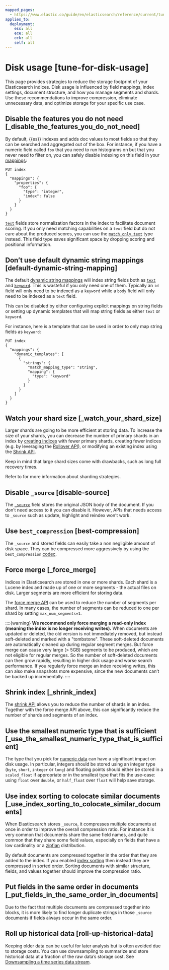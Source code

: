 ```yaml
---
mapped_pages:
  - https://www.elastic.co/guide/en/elasticsearch/reference/current/tune-for-disk-usage.html
applies_to:
  deployment:
    ess: all
    ece: all
    eck: all
    self: all
---
```


# Disk usage [tune-for-disk-usage]

This page provides strategies to reduce the storage footprint of your Elasticsearch indices. Disk usage is influenced by field mappings, index settings, document structure, and how you manage segments and shards. Use these recommendations to improve compression, eliminate unnecessary data, and optimize storage for your specific use case.

## Disable the features you do not need [_disable_the_features_you_do_not_need]

By default, {{es}} indexes and adds doc values to most fields so that they can be searched and aggregated out of the box. For instance, if you have a numeric field called `foo` that you need to run histograms on but that you never need to filter on, you can safely disable indexing on this field in your [mappings](https://www.elastic.co/docs/api/doc/elasticsearch/operation/operation-indices-create):

```console
PUT index
{
  "mappings": {
    "properties": {
      "foo": {
        "type": "integer",
        "index": false
      }
    }
  }
}
```

[`text`](elasticsearch://reference/elasticsearch/mapping-reference/text.md) fields store normalization factors in the index to facilitate document scoring. If you only need matching capabilities on a `text` field but do not care about the produced scores, you can use the [`match_only_text`](elasticsearch://reference/elasticsearch/mapping-reference/text.md#match-only-text-field-type) type instead. This field type saves significant space by dropping scoring and positional information.


## Don’t use default dynamic string mappings [default-dynamic-string-mapping]

The default [dynamic string mappings](../../../manage-data/data-store/mapping/dynamic-mapping.md) will index string fields both as [`text`](elasticsearch://reference/elasticsearch/mapping-reference/text.md) and [`keyword`](elasticsearch://reference/elasticsearch/mapping-reference/keyword.md). This is wasteful if you only need one of them. Typically an `id` field will only need to be indexed as a `keyword` while a `body` field will only need to be indexed as a `text` field.

This can be disabled by either configuring explicit mappings on string fields or setting up dynamic templates that will map string fields as either `text` or `keyword`.

For instance, here is a template that can be used in order to only map string fields as `keyword`:

```console
PUT index
{
  "mappings": {
    "dynamic_templates": [
      {
        "strings": {
          "match_mapping_type": "string",
          "mapping": {
            "type": "keyword"
          }
        }
      }
    ]
  }
}
```


## Watch your shard size [_watch_your_shard_size]

Larger shards are going to be more efficient at storing data. To increase the size of your shards, you can decrease the number of primary shards in an index by [creating indices](https://www.elastic.co/docs/api/doc/elasticsearch/operation/operation-indices-create) with fewer primary shards, creating fewer indices (e.g. by leveraging the [Rollover API](https://www.elastic.co/docs/api/doc/elasticsearch/operation/operation-indices-rollover)), or modifying an existing index using the [Shrink API](https://www.elastic.co/docs/api/doc/elasticsearch/operation/operation-indices-shrink).

Keep in mind that large shard sizes come with drawbacks, such as long full recovery times.

Refer to [](./size-shards.md) for more information about sharding strategies.

## Disable `_source` [disable-source]

The [`_source`](elasticsearch://reference/elasticsearch/mapping-reference/mapping-source-field.md) field stores the original JSON body of the document. If you don’t need access to it you can disable it. However, APIs that needs access to `_source` such as update, highlight and reindex won’t work.


## Use `best_compression` [best-compression]

The `_source` and stored fields can easily take a non negligible amount of disk space. They can be compressed more aggressively by using the `best_compression` [codec](elasticsearch://reference/elasticsearch/index-settings/index-modules.md#index-codec).


## Force merge [_force_merge]

Indices in Elasticsearch are stored in one or more shards. Each shard is a Lucene index and made up of one or more segments - the actual files on disk. Larger segments are more efficient for storing data.

The [force merge API](https://www.elastic.co/docs/api/doc/elasticsearch/operation/operation-indices-forcemerge) can be used to reduce the number of segments per shard. In many cases, the number of segments can be reduced to one per shard by setting `max_num_segments=1`.

::::{warning}
**We recommend only force merging a read-only index (meaning the index is no longer receiving writes).**  When documents are updated or deleted, the old version is not immediately removed, but instead soft-deleted and marked with a "tombstone". These soft-deleted documents are automatically cleaned up during regular segment merges. But force merge can cause very large (> 5GB) segments to be produced, which are not eligible for regular merges. So the number of soft-deleted documents can then grow rapidly, resulting in higher disk usage and worse search performance. If you regularly force merge an index receiving writes, this can also make snapshots more expensive, since the new documents can’t be backed up incrementally.
::::



## Shrink index [_shrink_index]

The [shrink API](https://www.elastic.co/docs/api/doc/elasticsearch/operation/operation-indices-shrink) allows you to reduce the number of shards in an index. Together with the force merge API above, this can significantly reduce the number of shards and segments of an index.


## Use the smallest numeric type that is sufficient [_use_the_smallest_numeric_type_that_is_sufficient]

The type that you pick for [numeric data](elasticsearch://reference/elasticsearch/mapping-reference/number.md) can have a significant impact on disk usage. In particular, integers should be stored using an integer type (`byte`, `short`, `integer` or `long`) and floating points should either be stored in a `scaled_float` if appropriate or in the smallest type that fits the use-case: using `float` over `double`, or `half_float` over `float` will help save storage.


## Use index sorting to colocate similar documents [_use_index_sorting_to_colocate_similar_documents]

When Elasticsearch stores `_source`, it compresses multiple documents at once in order to improve the overall compression ratio. For instance it is very common that documents share the same field names, and quite common that they share some field values, especially on fields that have a low cardinality or a [zipfian](https://en.wikipedia.org/wiki/Zipf%27s_law) distribution.

By default documents are compressed together in the order that they are added to the index. If you enabled [index sorting](elasticsearch://reference/elasticsearch/index-settings/sorting.md) then instead they are compressed in sorted order. Sorting documents with similar structure, fields, and values together should improve the compression ratio.


## Put fields in the same order in documents [_put_fields_in_the_same_order_in_documents]

Due to the fact that multiple documents are compressed together into blocks, it is more likely to find longer duplicate strings in those `_source` documents if fields always occur in the same order.


## Roll up historical data [roll-up-historical-data]

Keeping older data can be useful for later analysis but is often avoided due to storage costs. You can use downsampling to summarize and store historical data at a fraction of the raw data’s storage cost. See [Downsampling a time series data stream](../../../manage-data/data-store/data-streams/downsampling-time-series-data-stream.md).

